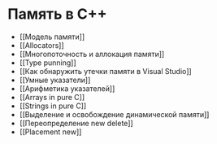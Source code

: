 # Память в C++
- [[Модель памяти]]
- [[Allocators]]
- [[Многопоточность и аллокация памяти]]
- [[Type punning]]
- [[Как обнаружить утечки памяти в Visual Studio]]
- [[Умные указатели]]
- [[Арифметика указателей]]
- [[Arrays in pure C]]
- [[Strings in pure C]]
- [[Выделение и освобождение динамической памяти]]
- [[Переопределение new delete]]
- [[Placement new]]